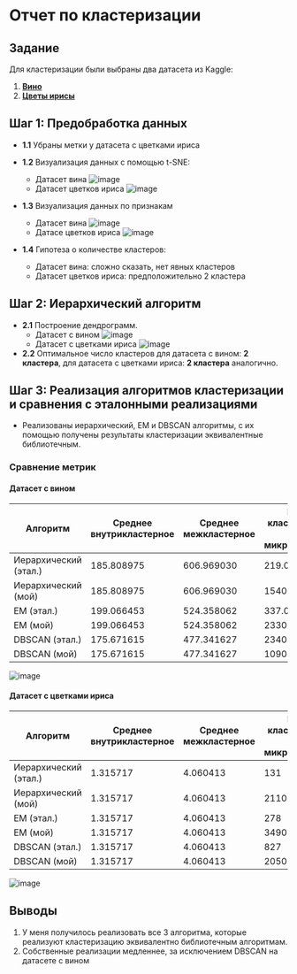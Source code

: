 # Отчет по кластеризации

## Задание
Для кластеризации были выбраны два датасета из Kaggle:
1. [**Вино**](https://www.kaggle.com/datasets/harrywang/wine-dataset-for-clustering)
2. [**Цветы ирисы**](https://www.kaggle.com/datasets/himanshunakrani/iris-dataset)

## Шаг 1: Предобработка данных
- **1.1** Убраны метки у датасета с цветками ириса
- **1.2** Визуализация данных с помощью t-SNE:
    - Датасет вина
      ![image](https://github.com/user-attachments/assets/83191eee-7c00-41e3-9ebd-b8ceb6dfbbad)
    - Датасет цветков ириса
      ![image](https://github.com/user-attachments/assets/4624469c-6553-45d3-995c-8740af2ce7a6)
- **1.3** Визуализация данных по признакам
    - Датасет вина
      ![image](https://github.com/user-attachments/assets/ed3c06fd-cf5c-44f0-bdf1-82428f3299bb)
    - Датасе цветков ириса
      ![image](https://github.com/user-attachments/assets/35eb9f54-649c-48f5-93a2-c8cd3b224bdb)

- **1.4** Гипотеза о количестве кластеров:
    - Датасет вина: сложно сказать, нет явных кластеров
    - Датасет цветков ириса: предположительно 2 кластера

## Шаг 2: Иерархический алгоритм
- **2.1** Построение дендрограмм.
    - Датасет с вином
      ![image](https://github.com/user-attachments/assets/c502f6ba-401b-47e9-9cd2-435f40221326)
    - Датасет с цветками ириса
      ![image](https://github.com/user-attachments/assets/55995b05-be74-4187-975d-eebf9e5cd315)
- **2.2** Оптимальное число кластеров для датасета с вином: **2 кластера**, для датасета с цветками ириса: **2 кластера** аналогично.

## Шаг 3: Реализация алгоритмов кластеризации и сравнения с эталонными реализациями

- Реализованы иерархический, EM и DBSCAN алгоритмы, с их помощью получены результаты кластеризации эквивалентные библиотечным.

### Сравнение метрик

#### Датасет с вином


| Алгоритм             | Среднее внутрикластерное | Среднее межкластерное | Время кластеризации (в микросекундах) |
|----------------------|--------------------------|------------------------|--------------------------------------|
| Иерархический (этал.)| 185.808975                 | 606.969030                    | 219.0                             |
| Иерархический (мой)  | 185.808975                 | 606.969030                    | 1540000.0                       |
| EM (этал.)           | 199.066453                 | 524.358062                    | 337.0                             |
| EM (мой)             | 199.066453                 | 524.358062                    | 23300.0                          |
| DBSCAN (этал.)       | 175.671615                 | 477.341627                    | 2340.0                             |
| DBSCAN (мой)         | 175.671615                 | 477.341627                    | 1090.0                          |

![image](https://github.com/user-attachments/assets/f67ccc21-bdc0-4d41-a9c3-73fdb7f2c828)

#### Датасет с цветками ириса

| Алгоритм             | Среднее внутрикластерное | Среднее межкластерное | Время кластеризации (в микросекундах) |
|----------------------|--------------------------|------------------------|--------------------------------------|
| Иерархический (этал.)| 1.315717                 | 4.060413                    | 131                             |
| Иерархический (мой)  | 1.315717                 | 4.060413                    | 211000.0                        |
| EM (этал.)           | 1.315717                 | 4.060413                    | 278                             |
| EM (мой)             | 1.315717                 | 4.060413                    | 3490.0                          |
| DBSCAN (этал.)       | 1.315717                 | 4.060413                    | 827                             |
| DBSCAN (мой)         | 1.315717                 | 4.060413                    | 2050.0                          |


![image](https://github.com/user-attachments/assets/2daee257-ccd8-4b37-a124-f320c0d1553b)


## Выводы
1. У меня получилось реализовать все 3 алгоритма, которые реализуют кластеризацию эквивалентно библиотечным алгоритмам.
2. Собственные реализации медленнее, за исключением DBSCAN на датасете с вином
